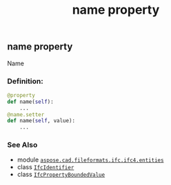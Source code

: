 ﻿---
title: name property
second_title: Aspose.CAD for Python via .NET API References
description: 
type: docs
weight: 60
url: /python-net/aspose.cad.fileformats.ifc.ifc4.entities/ifcpropertyboundedvalue/name/
is_root: false
---

## name property


Name
### Definition:
```python
@property
def name(self):
    ...
@name.setter
def name(self, value):
    ...
```

### See Also
* module [`aspose.cad.fileformats.ifc.ifc4.entities`](../../)
* class [`IfcIdentifier`](/cad/python-net/aspose.cad.fileformats.ifc.ifc4.types/ifcidentifier)
* class [`IfcPropertyBoundedValue`](/cad/python-net/aspose.cad.fileformats.ifc.ifc4.entities/ifcpropertyboundedvalue)
